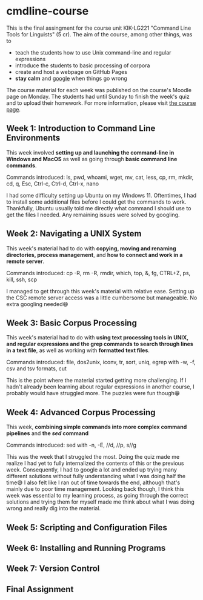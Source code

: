 # cmdline-course
This is the final assingment for the course unit KIK-LG221 "Command Line Tools for Linguists" (5 cr). The aim of the course, among other things, was to  
* teach the students how to use Unix command-line and regular expressions
* introduce the students to basic processing of corpora 
* create and host a webpage on GitHub Pages
* **stay calm** and <ins>google</ins> when things go wrong  

The course material for each week was published on the course's Moodle page on Monday. The students had until Sunday to finish the week's quiz and to upload their homework.
For more information, please visit [the course page](https://studies.helsinki.fi/kurssit/opintojakso/otm-92ee484e-456b-409f-a397-d9d2b6e40a2f/KIK-LG221). 
## Week 1: Introduction to Command Line Environments  
This week involved **setting up and launching the command-line in Windows and MacOS** as well as going through **basic command line commands**.

Commands introduced: ls, pwd, whoami, wget, mv, cat, less, cp, rm, mkdir, cd, q, Esc, Ctrl-c, Ctrl-d, Ctrl-x, nano

I had some difficulty setting up Ubuntu on my Windows 11. Oftentimes, I had to install some additional files before I could get the commands to work. Thankfully, Ubuntu usually told me directly what command I should use to get the files I needed. Any remaining issues were solved by googling.  
## Week 2: Navigating a UNIX System  
This week's material had to do with **copying, moving and renaming directories, process management**, and **how to connect and work in a remote server**.

Commands introduced: cp -R, rm -R, rmdir, which, top, &, fg, CTRL+Z, ps, kill, ssh, scp

I managed to get through this week's material with relative ease. Setting up the CSC remote server access was a little cumbersome but manageable. No extra googling needed:smile:

## Week 3: Basic Corpus Processing 
This week's material had to do with **using text processing tools in UNIX, and regular expressions and the grep commands to search through lines in a text file**, as well as working with **formatted text files**. 

Commands introduced: file, dos2unix, iconv, tr, sort, uniq, egrep with -w, -f, csv and tsv formats, cut

This is the point where the material started getting more challenging. If I hadn't already been learning about regular expressions in another course, I probably would have struggled more. The puzzles were fun though:grin: 
## Week 4: Advanced Corpus Processing
This week,   **combining simple commands into more complex command pipelines** and **the _sed_ command**

Commands introduced: sed with -n, -E, //d, //p, s//g

This was the week that I struggled the most. Doing the quiz made me realize I had yet to fully internalized the contents of this or the previous week. Consequently, I had to google a lot and ended up trying many different solutions without fully understanding what I was doing half the time:sweat_smile: I also felt like I ran out of time towards the end, although that's mainly due to poor time management. Looking back though, I think this week was essential to my learning process, as going through the correct solutions and trying them for myself made me think about what I was doing wrong and really dig into the material. 
## Week 5: Scripting and Configuration Files
## Week 6: Installing and Running Programs
## Week 7: Version Control 
## Final Assignment
